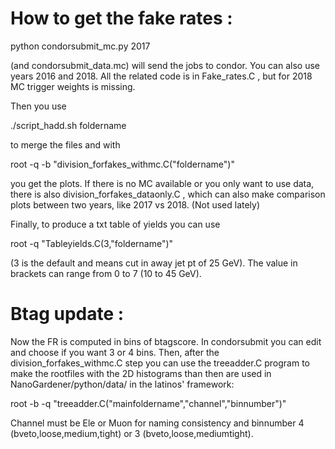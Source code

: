 
# How to get the fake rates : 

  python condorsubmit_mc.py 2017

(and condorsubmit_data.mc) will send the jobs to condor. You can also use years 2016 and 2018. All the related code is in Fake_rates.C , but for 2018 MC trigger weights is missing.

Then you use

  ./script_hadd.sh foldername
  
to merge the files and with 

  root -q -b "division_forfakes_withmc.C(\"foldername\")"

you get the plots. 
If there is no MC available or you only want to use data, there is also division_forfakes_dataonly.C , which can also make comparison plots between two years, like 2017 vs 2018. (Not used lately)

Finally, to produce a txt table of yields you can use

  root -q "Tableyields.C(3,\"foldername\")"

(3 is the default and means cut in away jet pt of 25 GeV).  The value in brackets can range from 0 to 7 (10 to 45 GeV).


# Btag update :

Now the FR is computed in bins of btagscore. In condorsubmit you can edit and choose if you want 3 or 4 bins. Then, after the division_forfakes_withmc.C step you can use the treeadder.C program to make the rootfiles with the 2D histograms than then are used in NanoGardener/python/data/ in the latinos' framework:


   root -b -q "treeadder.C(\"mainfoldername\",\"channel\",\"binnumber\")"

Channel must be Ele or Muon for naming consistency and binnumber 4 (bveto,loose,medium,tight) or 3 (bveto,loose,mediumtight).